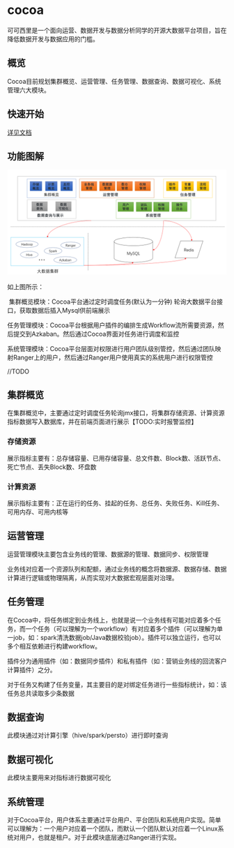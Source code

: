 # cocoa
可可西里是一个面向运营、数据开发与数据分析同学的开源大数据平台项目，旨在降低数据开发与数据应用的门槛。

## 概览
Cocoa目前规划集群概览、运营管理、任务管理、数据查询、数据可视化、系统管理六大模块。



## 快速开始

[详见文档](./docs/quick_start.md)



## 功能图解

![cocoa功能图解](./image/cocoa功能图解.png)



如上图所示：

​	集群概览模块：Cocoa平台通过定时调度任务(默认为一分钟) 轮询大数据平台接口，获取数据后插入Mysql供前端展示

​	任务管理模块：Cocoa平台根据用户插件的编排生成Workflow流所需要资源，然后提交到Azkaban。然后通过Cocoa界面对任务进行调度和监控

​	系统管理模块：Cocoa平台层面对权限进行用户团队级别管控，然后通过团队映射Ranger上的用户，然后通过Ranger用户使用真实的系统用户进行权限管控

//TODO

## 集群概览

在集群概览中，主要通过定时调度任务轮询jmx接口，将集群存储资源、计算资源指标数据写入数据库，并在前端页面进行展示【TODO:实时报警监控】
### 存储资源
  展示指标主要有：总存储容量、已用存储容量、总文件数、Block数、活跃节点、死亡节点、丢失Block数、坏盘数
### 计算资源
  展示指标主要有：正在运行的任务、挂起的任务、总任务、失败任务、Kill任务、可用内存、可用内核等


## 运营管理
运营管理模块主要包含业务线的管理、数据源的管理、数据同步、权限管理

业务线对应着一个资源队列和配额，通过业务线的概念将数据源、数据存储、数据计算进行逻辑或物理隔离，从而实现对大数据宏观层面对治理。
## 任务管理
在Cocoa中，将任务绑定到业务线上，也就是说一个业务线有可能对应着多个任务，而一个任务（可以理解为一个workflow）有对应着多个插件（可以理解为单一job，如：spark清洗数据job/Java数据校验job）。插件可以独立运行，也可以多个相互依赖进行构建workflow。

插件分为通用插件（如：数据同步插件）和私有插件（如：营销业务线的回流客户计算插件）之分。

对于任务又构建了任务变量，其主要目的是对绑定任务进行一些指标统计，如：该任务总共读取多少条数据

## 数据查询
  此模块通过对计算引擎（hive/spark/persto）进行即时查询

## 数据可视化
  此模块主要用来对指标进行数据可视化
## 系统管理
  对于Cocoa平台，用户体系主要通过平台用户、平台团队和系统用户实现。简单可以理解为：一个用户对应着一个团队，而默认一个团队默认对应着一个Linux系统对用户，也就是租户。对于此模块底层通过Ranger进行实现。
